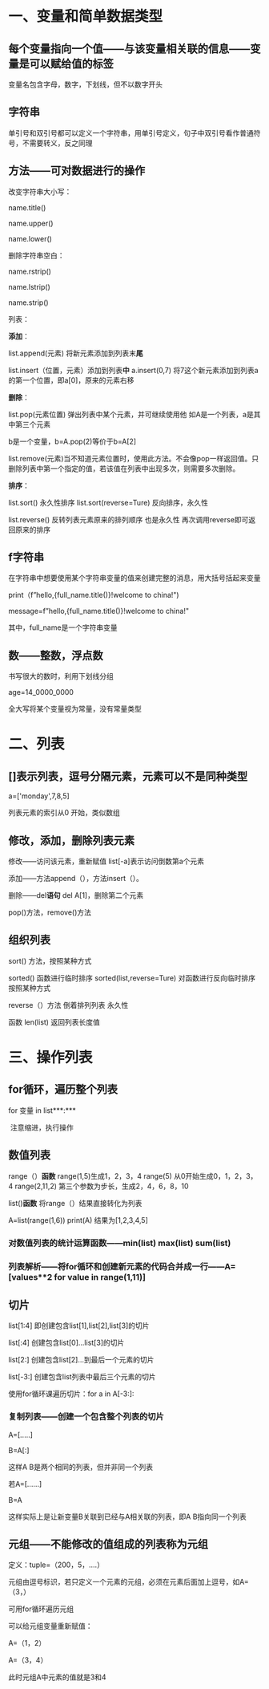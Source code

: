 # 一、变量和简单数据类型

## 每个变量指向一个值——与该变量相关联的信息——变量是可以赋给值的标签

变量名包含字母，数字，下划线，但不以数字开头

## 字符串

单引号和双引号都可以定义一个字符串，用单引号定义，句子中双引号看作普通符号，不需要转义，反之同理

## 方法——可对数据进行的操作

改变字符串大小写：

name.title()

 name.upper()

name.lower()

删除字符串空白：

name.rstrip()

name.lstrip()

name.strip()

列表：

**添加**：

list.append(元素) 将新元素添加到列表末**尾**

list.insert（位置，元素）添加到列表**中** a.insert(0,7) 将7这个新元素添加到列表a的第一个位置，即a[0]，原来的元素右移

**删除**：

list.pop(元素位置)  弹出列表中某个元素，并可继续使用他 如A是一个列表，a是其中第三个元素

b是一个变量，b=A.pop(2)等价于b=A[2]

list.remove(元素)当不知道元素位置时，使用此方法。不会像pop一样返回值。只删除列表中第一个指定的值，若该值在列表中出现多次，则需要多次删除。

**排序**：

list.sort()   永久性排序   list.sort(reverse=Ture) 反向排序，永久性

list.reverse()  反转列表元素原来的排列顺序 也是永久性 再次调用reverse即可返回原来的排序

##  f字符串

在字符串中想要使用某个字符串变量的值来创建完整的消息，用大括号括起来变量

print（f”hello,{full_name.title()}!welcome to china!")

message=f”hello,{full_name.title()}!welcome to china!"

其中，full_name是一个字符串变量

## 数——整数，浮点数

书写很大的数时，利用下划线分组

age=14_0000_0000

全大写将某个变量视为常量，没有常量类型

# 二、列表

## []表示列表，逗号分隔元素，元素可以不是同种类型

a=['monday',7,8,5]

列表元素的索引从0 开始，类似数组

## 修改，添加，删除列表元素

修改——访问该元素，重新赋值  list[-a]表示访问倒数第a个元素

添加——方法append（），方法insert（）。

删除——del**语句**     del A[1]，删除第二个元素

pop()方法，remove()方法

## 组织列表

sort() 方法，按照某种方式

sorted()  函数进行临时排序 sorted(list,reverse=Ture) 对函数进行反向临时排序 按照某种方式

reverse（）方法 倒着排列列表 永久性

函数 len(list) 返回列表长度值

# 三、操作列表

## for循环，遍历整个列表

for 变量 in list***:***

​    注意缩进，执行操作

## 数值列表

range（）**函数** range(1,5)生成1，2，3，4   range(5) 从0开始生成0，1，2，3，4  range(2,11,2) 第三个参数为步长，生成2，4，6，8，10

list()**函数** 将range（）结果直接转化为列表

A=list(range(1,6)) print(A)   结果为[1,2,3,4,5]

### 对数值列表的统计运算函数——min(list)  max(list)  sum(list)

### 列表解析——将for循环和创建新元素的代码合并成一行——A=[values**2 for value in range(1,11)]

## 切片

list[1:4] 即创建包含list[1],list[2],list[3]的切片 

list[:4] 创建包含list[0]...list[3]的切片

list[2:] 创建包含list[2]...到最后一个元素的切片

list[-3:] 创建包含list列表中最后三个元素的切片

使用for循环课遍历切片：for a in A[-3:]:

### 复制列表——创建一个包含整个列表的切片

A=[.....]

B=A[:]

这样A B是两个相同的列表，但并非同一个列表

若A=[......]

B=A

这样实际上是让新变量B关联到已经与A相关联的列表，即A B指向同一个列表

## 元组——不能修改的值组成的列表称为元组

定义：tuple=（200，5，....）

元组由逗号标识，若只定义一个元素的元组，必须在元素后面加上逗号，如A=（3，）

可用for循环遍历元组

可以给元组变量重新赋值：

A=（1，2）

A=（3，4）

此时元组A中元素的值就是3和4

















